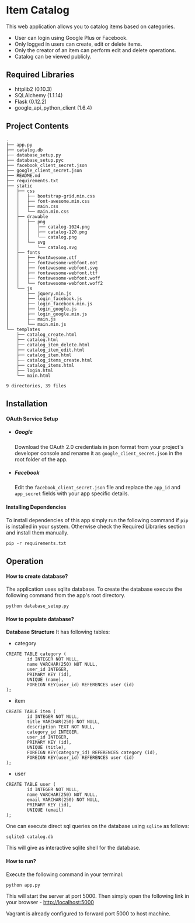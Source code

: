 Item Catalog
===

This web application allows you to catalog items based on categories.

* User can login using Google Plus or Facebook.
* Only logged in users can create, edit or delete items.
* Only the creator of an item can perform edit and delete operations.
* Catalog can be viewed publicly.

Required Libraries
---
* httplib2 (0.10.3)
* SQLAlchemy (1.1.14)
* Flask (0.12.2)
* google_api_python_client (1.6.4)

Project Contents
---

```
.
├── app.py
├── catalog.db
├── database_setup.py
├── database_setup.pyc
├── facebook_client_secret.json
├── google_client_secret.json
├── README.md
├── requirements.txt
├── static
│   ├── css
│   │   ├── bootstrap-grid.min.css
│   │   ├── font-awesome.min.css
│   │   ├── main.css
│   │   └── main.min.css
│   ├── drawable
│   │   ├── png
│   │   │   ├── catalog-1024.png
│   │   │   ├── catalog-120.png
│   │   │   └── catalog.png
│   │   └── svg
│   │       └── catalog.svg
│   ├── fonts
│   │   ├── FontAwesome.otf
│   │   ├── fontawesome-webfont.eot
│   │   ├── fontawesome-webfont.svg
│   │   ├── fontawesome-webfont.ttf
│   │   ├── fontawesome-webfont.woff
│   │   └── fontawesome-webfont.woff2
│   └── js
│       ├── jquery.min.js
│       ├── login_facebook.js
│       ├── login_facebook.min.js
│       ├── login_google.js
│       ├── login_google.min.js
│       ├── main.js
│       └── main.min.js
└── templates
    ├── catalog_create.html
    ├── catalog.html
    ├── catalog_item_delete.html
    ├── catalog_item_edit.html
    ├── catalog_item.html
    ├── catalog_items_create.html
    ├── catalog_items.html
    ├── login.html
    └── main.html

9 directories, 39 files
```

Installation
---

#### OAuth Service Setup

* ##### Google
    Download the OAuth 2.0 credentials in json format from your project's 
    developer console and rename it as ```google_client_secret.json``` in the 
    root folder of the app.

* ##### Facebook
    Edit the ```facebook_client_secret.json``` file and replace the 
    ```app_id``` and ```app_secret``` fields with your app specific details.
    
#### Installing Dependencies
To install dependencies of this app simply run the following command if 
```pip``` is installed in your system. Otherwise check the Required Libraries 
section and install them manually.
```
pip -r requirements.txt
```

Operation
---
#### How to create database?
The application uses sqlite database. To create the database execute the 
following command from the app's root directory.
```
python database_setup.py
```
#### How to populate database?

**Database Structure**
It has following tables:
* category
```sqlite
CREATE TABLE category (
        id INTEGER NOT NULL,
        name VARCHAR(250) NOT NULL,
        user_id INTEGER,
        PRIMARY KEY (id),
        UNIQUE (name),
        FOREIGN KEY(user_id) REFERENCES user (id)
);
```
* item
```sqlite
CREATE TABLE item (
        id INTEGER NOT NULL,
        title VARCHAR(250) NOT NULL,
        description TEXT NOT NULL,
        category_id INTEGER,
        user_id INTEGER,
        PRIMARY KEY (id),
        UNIQUE (title),
        FOREIGN KEY(category_id) REFERENCES category (id),
        FOREIGN KEY(user_id) REFERENCES user (id)
);
```
* user
```sqlite
CREATE TABLE user (
        id INTEGER NOT NULL,
        name VARCHAR(250) NOT NULL,
        email VARCHAR(250) NOT NULL,
        PRIMARY KEY (id),
        UNIQUE (email)
);
```

One can execute direct sql queries on the database using ```sqlite``` as 
follows:
```
sqlite3 catalog.db
```
This will give as interactive sqlite shell for the database.

#### How to run?
Execute the following command in your terminal:
```
python app.py
```

This will start the server at port 5000. Then simply open the following link 
in your browser - [http://localhost:5000](http://localhost:5000)

Vagrant is already configured to forward port 5000 to host machine.
